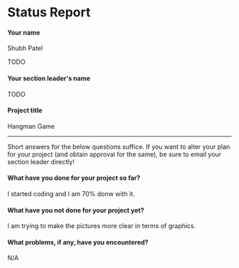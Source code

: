 # Status Report

#### Your name
Shubh Patel

TODO

#### Your section leader's name

TODO

#### Project title

Hangman Game

***

Short answers for the below questions suffice. If you want to alter your plan for your project (and obtain approval for the same), be sure to email your section leader directly!

#### What have you done for your project so far?

I started coding and I am 70% donw with it.

#### What have you not done for your project yet?

I am trying to make the pictures more clear in terms of graphics.

#### What problems, if any, have you encountered?

N/A
